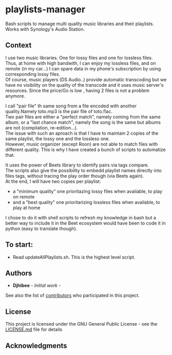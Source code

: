 # playlists-manager
Bash scripts to manage multi quality music libraries and their playlists.  
Works with Synology's Audio Station.  

## Context
  I use two music libraries. One for lossy files and one for lossless files.  
Thus, at home with high bandwith, I can enjoy my lossless files, and on remote (in my car...) I can spare data in my phone's subscription by using corresponding lossy files.  
Of course, music players (DS Audio..) provide automatic transcoding but we have no visibility on the quality of the transcode and it uses music server's resources. Since the price/Go is low , having 2 files is not a problem anymore.  
  
  I call "pair file" th same song from a file encoded with another quality.Namely toto.mp3 is the pair file of toto.flac.  
Two pair files are either a "perfect match", namely coming from the same album, or a "last chance match", namely the song is the same but albums are not (compilation, re-edition...).  
The issue with such an aproach is that I have to maintain 2 copies of the same playlist, the lossy one and the lossless one.  
However, music organizer (except Roon) are not able to match files with different quality. This is why I have created a bunch of scripts to automatize that.  
  
It uses the power of Beets library to identify pairs via tags compare.  
The scripts also give the possibility to embedd playlist names directly into files tags, without tracing the play order though (via Beets again).  
At the end, I will have two copies per playlist:  
   - a "minimum quality" one prioritazing lossy files when available, to play on remote  
   - and a "best quality" one prioritarizing lossless files when available, to play at home  

  I chose to do it with shell scripts to refresh my knowledge in bash but a better way to include it in the Beet ecosystem would have been to code it in python (easy to translate though).  


## To start:

- Read updateAllPlaylists.sh. This is the highest level script.

## Authors

* **Djhibee** - *Initial work* -

See also the list of [contributors](https://github.com/djhibee/playlists-manager/contributors) who participated in this project.

## License

This project is licensed under the GNU General Public License - see the [LICENSE.md](https://github.com/djhibee/playlists-manager/blob/master/LICENSE) file for details

## Acknowledgments
